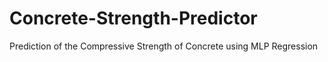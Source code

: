 # Concrete-Strength-Predictor
Prediction of the Compressive Strength of Concrete using MLP Regression
